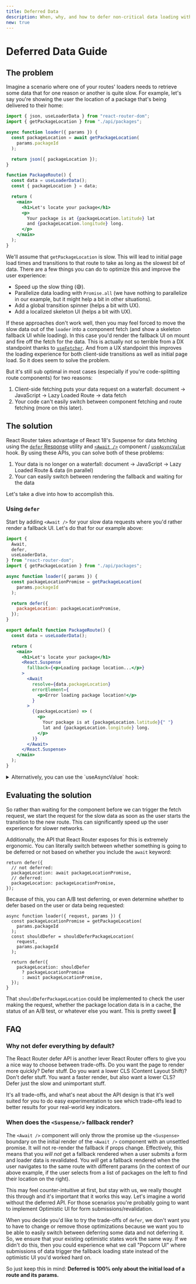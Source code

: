 ```yaml
---
title: Deferred Data
description: When, why, and how to defer non-critical data loading with React 18 and React Router's defer API.
new: true
---
```


# Deferred Data Guide

## The problem

Imagine a scenario where one of your routes' loaders needs to retrieve some data that for one reason or another is quite slow. For example, let's say you're showing the user the location of a package that's being delivered to their home:

```jsx
import { json, useLoaderData } from "react-router-dom";
import { getPackageLocation } from "./api/packages";

async function loader({ params }) {
  const packageLocation = await getPackageLocation(
    params.packageId
  );

  return json({ packageLocation });
}

function PackageRoute() {
  const data = useLoaderData();
  const { packageLocation } = data;

  return (
    <main>
      <h1>Let's locate your package</h1>
      <p>
        Your package is at {packageLocation.latitude} lat
        and {packageLocation.longitude} long.
      </p>
    </main>
  );
}
```

We'll assume that `getPackageLocation` is slow. This will lead to initial page load times and transitions to that route to take as long as the slowest bit of data. There are a few things you can do to optimize this and improve the user experience:

- Speed up the slow thing (😅).
- Parallelize data loading with `Promise.all` (we have nothing to parallelize in our example, but it might help a bit in other situations).
- Add a global transition spinner (helps a bit with UX).
- Add a localized skeleton UI (helps a bit with UX).

If these approaches don't work well, then you may feel forced to move the slow data out of the `loader` into a component fetch (and show a skeleton fallback UI while loading). In this case you'd render the fallback UI on mount and fire off the fetch for the data. This is actually not so terrible from a DX standpoint thanks to [`useFetcher`][usefetcher]. And from a UX standpoint this improves the loading experience for both client-side transitions as well as initial page load. So it does seem to solve the problem.

But it's still sub optimal in most cases (especially if you're code-splitting route components) for two reasons:

1. Client-side fetching puts your data request on a waterfall: document -> JavaScript -> Lazy Loaded Route -> data fetch
2. Your code can't easily switch between component fetching and route fetching (more on this later).

## The solution

React Router takes advantage of React 18's Suspense for data fetching using the [`defer` Response][defer response] utility and [`<Await />`][await] component / [`useAsyncValue`][useasyncvalue] hook. By using these APIs, you can solve both of these problems:

1. Your data is no longer on a waterfall: document -> JavaScript -> Lazy Loaded Route & data (in parallel)
2. Your can easily switch between rendering the fallback and waiting for the data

Let's take a dive into how to accomplish this.

### Using `defer`

Start by adding `<Await />` for your slow data requests where you'd rather render a fallback UI. Let's do that for our example above:

```jsx lines=[3,9,13,24-40]
import {
  Await,
  defer,
  useLoaderData,
} from "react-router-dom";
import { getPackageLocation } from "./api/packages";

async function loader({ params }) {
  const packageLocationPromise = getPackageLocation(
    params.packageId
  );

  return defer({
    packageLocation: packageLocationPromise,
  });
}

export default function PackageRoute() {
  const data = useLoaderData();

  return (
    <main>
      <h1>Let's locate your package</h1>
      <React.Suspense
        fallback={<p>Loading package location...</p>}
      >
        <Await
          resolve={data.packageLocation}
          errorElement={
            <p>Error loading package location!</p>
          }
        >
          {(packageLocation) => (
            <p>
              Your package is at {packageLocation.latitude}{" "}
              lat and {packageLocation.longitude} long.
            </p>
          )}
        </Await>
      </React.Suspense>
    </main>
  );
}
```

<details>
  <summary>Alternatively, you can use the `useAsyncValue` hook:</summary>

If you're not jazzed about bringing back render props, you can use a hook, but you'll have to break things out into another component:

```jsx lines=[11, 16, 23-31]
export default function PackageRoute() {
  const data = useLoaderData();

  return (
    <main>
      <h1>Let's locate your package</h1>
      <React.Suspense
        fallback={<p>Loading package location...</p>}
      >
        <Await
          resolve={data.packageLocation}
          errorElement={
            <p>Error loading package location!</p>
          }
        >
          <PackageLocation />
        </Await>
      </React.Suspense>
    </main>
  );
}

function PackageLocation() {
  const packageLocation = useAsyncValue();
  return (
    <p>
      Your package is at {packageLocation.latitude} lat and{" "}
      {packageLocation.longitude} long.
    </p>
  );
}
```

</details>

## Evaluating the solution

So rather than waiting for the component before we can trigger the fetch request, we start the request for the slow data as soon as the user starts the transition to the new route. This can significantly speed up the user experience for slower networks.

Additionally, the API that React Router exposes for this is extremely ergonomic. You can literally switch between whether something is going to be deferred or not based on whether you include the `await` keyword:

```tsx
return defer({
  // not deferred:
  packageLocation: await packageLocationPromise,
  // deferred:
  packageLocation: packageLocationPromise,
});
```

Because of this, you can A/B test deferring, or even determine whether to defer based on the user or data being requested:

```tsx
async function loader({ request, params }) {
  const packageLocationPromise = getPackageLocation(
    params.packageId
  );
  const shouldDefer = shouldDeferPackageLocation(
    request,
    params.packageId
  );

  return defer({
    packageLocation: shouldDefer
      ? packageLocationPromise
      : await packageLocationPromise,
  });
}
```

That `shouldDeferPackageLocation` could be implemented to check the user making the request, whether the package location data is in a cache, the status of an A/B test, or whatever else you want. This is pretty sweet 🍭

## FAQ

### Why not defer everything by default?

The React Router defer API is another lever React Router offers to give you a nice way to choose between trade-offs. Do you want the page to render more quickly? Defer stuff. Do you want a lower CLS (Content Layout Shift)? Don't defer stuff. You want a faster render, but also want a lower CLS? Defer just the slow and unimportant stuff.

It's all trade-offs, and what's neat about the API design is that it's well suited for you to do easy experimentation to see which trade-offs lead to better results for your real-world key indicators.

### When does the `<Suspense/>` fallback render?

The `<Await />` component will only throw the promise up the `<Suspense>` boundary on the initial render of the `<Await />` component with an unsettled promise. It will not re-render the fallback if props change. Effectively, this means that you _will not_ get a fallback rendered when a user submits a form and loader data is revalidated. You _will_ get a fallback rendered when the user navigates to the same route with different params (in the context of our above example, if the user selects from a list of packages on the left to find their location on the right).

This may feel counter-intuitive at first, but stay with us, we really thought this through and it's important that it works this way. Let's imagine a world without the deferred API. For those scenarios you're probably going to want to implement Optimistic UI for form submissions/revalidation.

When you decide you'd like to try the trade-offs of `defer`, we don't want you to have to change or remove those optimizations because we want you to be able to easily switch between deferring some data and not deferring it. So, we ensure that your existing optimistic states work the same way. If we didn't do this, then you could experience what we call "Popcorn UI" where submissions of data trigger the fallback loading state instead of the optimistic UI you'd worked hard on.

So just keep this in mind: **Deferred is 100% only about the initial load of a route and its params.**

[link]: ../components/link
[usefetcher]: ../hooks/use-fetcher
[defer response]: ../utils/defer
[await]: ../components/await
[useasyncvalue]: ../hooks/use-async-value
